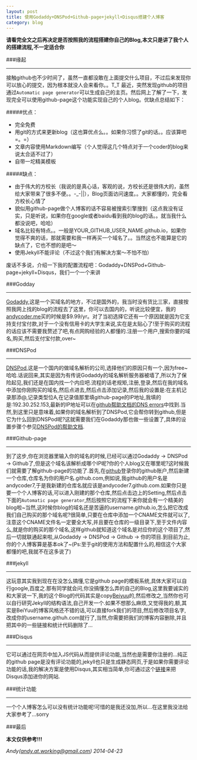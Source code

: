 ```yaml
---
layout: post
title: 使用Godaddy+DNSPod+Github-page+jekyll+Disqus搭建个人博客
category: blog
---
```


**请看完全文之后再决定是否按照我的流程搭建你自己的Blog,本文只是讲了我个人的搭建流程,不一定适合你**

###缘起

---

接触github也不少时间了，虽然一直都没敢在上面提交什么项目，不过后来发现你可以放心的提交，因为根本就没人会来看你。。T_T 最近，突然发现github的项目通过`Automatic page generator`可以生成自己的主页。然后网上了解了一下，发现完全可以使用github-page这个功能实现自己的个人blog。优缺点总结如下：

#####优点：

- 完全免费
- 用git的方式来更新blog（这也算优点么。。如果你习惯了git的话。。应该算吧=。=）
- 文章内容使用Markdown编写（个人觉得这几个特点对于一个coder的blog来说太合适不过了）
- 自带一坨精美模板

#####缺点：

- 由于伟大的方校长（我说的是真心话，客观的说，方校长还是很伟大的，虽然给大家带来了很多不便。。-_-||），Blog页面访问速度。。大家都懂的，完全看方校长心情了
- 貌似用github-page做个人博客的话不容易被搜索引擎搜到（这点我没有证实，只是听说，如果你在google或者baidu看到我的blog的话。。就当我什么都没说吧，哈哈）
- 域名比较有特点。。一般是YOUR_GITHUB_USER_NAME.github.io，如果你觉得不爽的话，那就需要和我一样再买一个域名了。。当然这也不能算是它的缺点了，它也不想的是吧～
- 使用Jekyll不能评论（不过这个我们有解决方案～不怕不怕）

废话不多说，介绍一下我的配置流程吧：Godaddy+DNSPod+Github-page+jekyll+Disqus，我们一个一个来讲

###Godday

---

[Godaddy](http://www.godaddy.com),这是一个买域名的地方，不过是国外的，我当时没有货比三家，直接按照我网上找的blog的流程去了这里，你可以去国内的，听说比较便宜，我的[andycoder.me](http://andycoder.me)买的时候是$9.99/yr。对了当初选择它还有一个原因就是因为它支持支付宝付款,对于一个没有信用卡的大学生来说,实在是太贴心了!至于购买的流程的话应该不需要我赘述了吧,有点网购经验的人都懂的.注册一个用户,搜索你要的域名,购买,然后支付宝付款,over~

###DNSPod

---

[DNSPod](http://www.dnspod.cn),这是一个国内的做域名解析的公司,选择他们的原因只有一个,因为free~ 哈哈.话说回来,其实是因为有传说Godaddy的域名解析服务器被墙了,所以为了保险起见,我们还是在国内找一个内应吧.流程的话老规矩,注册,登录,然后在我的域名中添加你刚购买的域名,然后点进去,然后点击添加记录,然后我的设置是:在主机记录那添@,记录类型位A,在记录值那里填github-page的IP地址,我填的是:192.30.252.153,最新的IP地址可以在[github帮助文档的DNS errors](https://help.github.com/articles/my-custom-domain-isn-t-working)中找到.当然,到这里只是意味着,如果你的域名解析到了DNSPod,它会帮你转到github,但是它为什么回到DNSPod呢?这就需要我们在Godaddy那也做一些设置了,具体的设置步骤个参见[DNSPod的帮助文档](https://support.dnspod.cn/Kb/showarticle/tsid/42/).

###Github-page

---

到了这步,你在浏览器里输入你的域名的时候,已经可以通过Godaddy -> DNSPod -> Github了,但是这个域名该解析成哪个IP呢?你的个人blog又在哪里呢?这时候我们就需要了解github-page的功能了.首先,在[github](http://www.github.com)登录你的github账户,然后新建一个仓库,仓库名为你的用户名.github.com,例如说,我github的用户名是andycoder7,于是我新建的仓库名就应该是andycoder7.github.com.如果你只是要一个个人博客的话,可以进入刚建的那个仓库,然后点击边上的Setting,然后点击下面的`Automatic page generator`,然后按照它的流程下来你就会有一个精美的blog啦~当然,这时候你blog的域名还是苦逼的username.github.io,怎么把它改成我们自己购买的那个域名呢?很简单,只要在仓库中添加一个CNAME文件就可以了,注意这个CNAME文件名一定要全大写,并且要在仓库的一级目录下,至于文件内容么,就是你的购买的那个域名,这样github就知道这个域名是对应你的这个项目了,然后一切就联通起来啦,从Godaddy -> DNSPod -> Github -> 你的项目.到目前为止,你的个人博客算是基本ok了~(Ps:至于git的使用方法和配置什么的,相信这个大家都懂的吧,我就不在这多说了)

###jekyll

---

这玩意其实我到现在在没怎么搞懂,它是github page的模板系统,具体大家可以自行google,百度之.那有同学就会问,你没搞懂怎么弄的自己的Blog,这里我要诚实的和大家说一下,我的这个Blog的代码其实是copy[Beiyuu](https://github.com/beiyuu/beiyuu.github.com)的,然后修改之,当然你也可以自行研究Jekyll的结构语法,自己开发一个.如果不想那么麻烦,又觉得我的,额,其实是BeiYuu的博客风格还不错的话,可以直接fork我们的项目,然后修改项目名字,改成你的username.githuh.com就行了,当然,你需要把我们的博客内容删除,并且把其中的一些链接和统计代码删除了...

###Disqus

---

它可以通过在网页中加入JS代码从而提供评论功能,当然也是需要你注册的...纯正的github page是没有评论功能的,jekyll也只是生成静态网页,于是如果你需要评论功能的话,我的解决方案是使用Disqus,其实相当简单,你可通过这个[链接](http://disqus.com/admin/create/)来把Disqus添加进你的网站.

###统计功能

---

一个个人博客怎么可以没有统计功能呢!可惜的是我还没加,所以...在这里我没法给大家参考了...sorry

###最后

**本文仅供参考!!!**

*Andy(andy.at.working@gmail.com) 2014-04-23*
